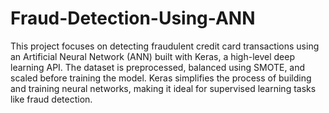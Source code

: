 # Fraud-Detection-Using-ANN

This project focuses on detecting fraudulent credit card transactions using an Artificial Neural Network (ANN) built with Keras, a high-level deep learning API. The dataset is preprocessed, balanced using SMOTE, and scaled before training the model. Keras simplifies the process of building and training neural networks, making it ideal for supervised learning tasks like fraud detection.
